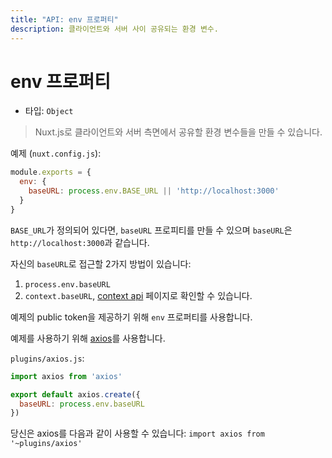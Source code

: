 ```yaml
---
title: "API: env 프로퍼티"
description: 클라이언트와 서버 사이 공유되는 환경 변수.
---
```


# env 프로퍼티

- 타입: `Object`

> Nuxt.js로 클라이언트와 서버 측면에서 공유할 환경 변수들을 만들 수 있습니다.

예제 (`nuxt.config.js`):

```js
module.exports = {
  env: {
    baseURL: process.env.BASE_URL || 'http://localhost:3000'
  }
}
```

`BASE_URL`가 정의되어 있다면, `baseURL` 프로피티를 만들 수 있으며 `baseURL`은 `http://localhost:3000`과 같습니다.

자신의 `baseURL`로 접근할 2가지 방법이 있습니다:
1. `process.env.baseURL`
2. `context.baseURL`, [context api](/api#context) 페이지로 확인할 수 있습니다.

예제의 public token을 제공하기 위해 `env` 프로퍼티를 사용합니다.

예제를 사용하기 위해 [axios](https://github.com/mzabriskie/axios)를 사용합니다.

`plugins/axios.js`:
```js
import axios from 'axios'

export default axios.create({
  baseURL: process.env.baseURL
})
```

당신은 axios를 다음과 같이 사용할 수 있습니다: `import axios from '~plugins/axios'`

